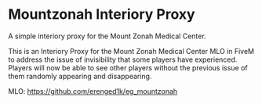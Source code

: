 # Mountzonah Interiory Proxy
A simple interiory proxy for the Mount Zonah Medical Center.

This is an Interiory Proxy for the Mount Zonah Medical Center MLO in FiveM to address the issue of invisibility that some players have experienced. Players will now be able to see other players without the previous issue of them randomly appearing and disappearing.

MLO: https://github.com/erenged1k/eg_mountzonah
